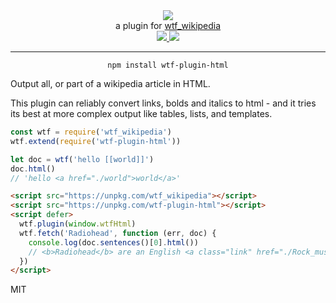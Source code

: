 <div align="center">
  <img src="https://cloud.githubusercontent.com/assets/399657/23590290/ede73772-01aa-11e7-8915-181ef21027bc.png" />

  <div>a plugin for <a href="https://github.com/spencermountain/wtf_wikipedia/">wtf_wikipedia</a></div>
  
  <!-- npm version -->
  <a href="https://npmjs.org/package/wtf-plugin-html">
    <img src="https://img.shields.io/npm/v/wtf-plugin-html.svg?style=flat-square" />
  </a>
  
  <!-- file size -->
  <a href="https://unpkg.com/wtf-plugin-html/builds/wtf-plugin-html.min.js">
    <img src="https://badge-size.herokuapp.com/spencermountain/wtf-plugin-html/master/builds/wtf-plugin-html.min.js" />
  </a>
   <hr/>
</div>

<div align="center">
  <code>npm install wtf-plugin-html</code>
</div>

Output all, or part of a wikipedia article in HTML. 

This plugin can reliably convert links, bolds and italics to html - and it tries its best at more complex output like tables, lists, and templates.

```js
const wtf = require('wtf_wikipedia')
wtf.extend(require('wtf-plugin-html'))

let doc = wtf('hello [[world]]')
doc.html()
// 'hello <a href="./world">world</a>'
```

```html
<script src="https://unpkg.com/wtf_wikipedia"></script>
<script src="https://unpkg.com/wtf-plugin-html"></script>
<script defer>
  wtf.plugin(window.wtfHtml)
  wtf.fetch('Radiohead', function (err, doc) {
    console.log(doc.sentences()[0].html())
    // <b>Radiohead</b> are an English <a class="link" href="./Rock_music">rock</a> band ...
  })
</script>
```


MIT
